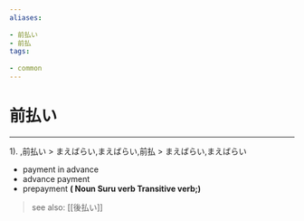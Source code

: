 ```yaml
---
aliases:
    
- 前払い
- 前払
tags:
    
- common
---
```


# 前払い
---
1).
,前払い > まえばらい,まえばらい,前払 > まえばらい,まえばらい

- payment in advance
- advance payment
- prepayment
**( Noun Suru verb Transitive verb;)**
> see also:  [[後払い]]
            